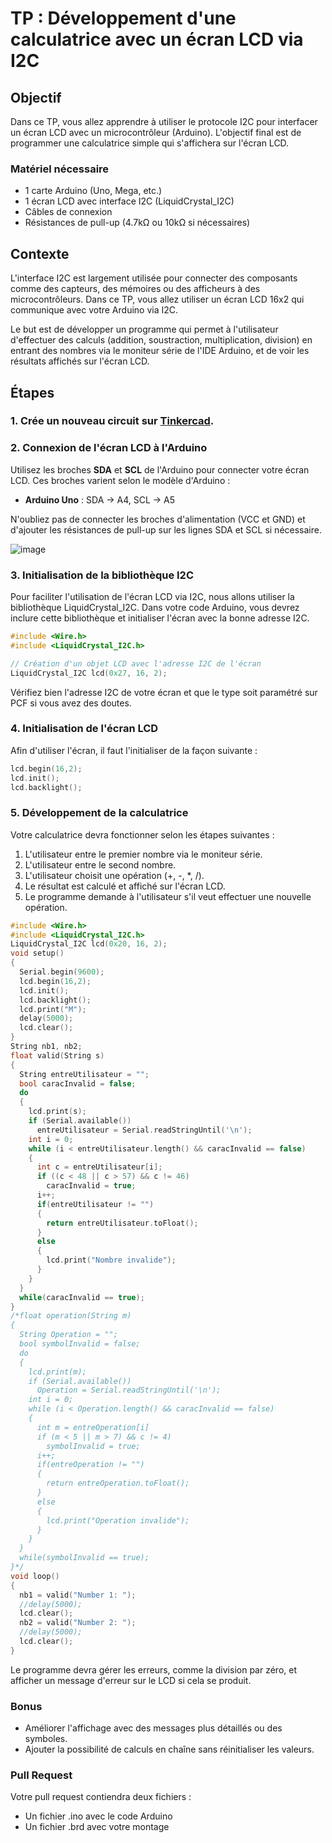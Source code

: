 # TP : Développement d'une calculatrice avec un écran LCD via I2C

## Objectif

Dans ce TP, vous allez apprendre à utiliser le protocole I2C pour interfacer un écran LCD avec un microcontrôleur (Arduino). L'objectif final est de programmer une calculatrice simple qui s'affichera sur l'écran LCD.

### Matériel nécessaire

* 1 carte Arduino (Uno, Mega, etc.)
* 1 écran LCD avec interface I2C (LiquidCrystal_I2C)
* Câbles de connexion
* Résistances de pull-up (4.7kΩ ou 10kΩ si nécessaires)

## Contexte

L'interface I2C est largement utilisée pour connecter des composants comme des capteurs, des mémoires ou des afficheurs à des microcontrôleurs. Dans ce TP, vous allez utiliser un écran LCD 16x2 qui communique avec votre Arduino via I2C.

Le but est de développer un programme qui permet à l'utilisateur d'effectuer des calculs (addition, soustraction, multiplication, division) en entrant des nombres via le moniteur série de l'IDE Arduino, et de voir les résultats affichés sur l'écran LCD.

## Étapes

### 1. Crée un nouveau circuit sur [Tinkercad](https://www.tinkercad.com/).

### 2. Connexion de l'écran LCD à l'Arduino

Utilisez les broches **SDA** et **SCL** de l'Arduino pour connecter votre écran LCD. Ces broches varient selon le modèle d'Arduino :

* **Arduino Uno** : SDA -> A4, SCL -> A5

N'oubliez pas de connecter les broches d'alimentation (VCC et GND) et d'ajouter les résistances de pull-up sur les lignes SDA et SCL si nécessaire.

![image](https://github.com/user-attachments/assets/85a83573-db7b-4f82-b9d3-eb25afb41467)

### 3. Initialisation de la bibliothèque I2C

Pour faciliter l'utilisation de l'écran LCD via I2C, nous allons utiliser la bibliothèque LiquidCrystal_I2C. Dans votre code Arduino, vous devrez inclure cette bibliothèque et initialiser l'écran avec la bonne adresse I2C.

```cpp
#include <Wire.h>
#include <LiquidCrystal_I2C.h>

// Création d'un objet LCD avec l'adresse I2C de l'écran
LiquidCrystal_I2C lcd(0x27, 16, 2);
```

Vérifiez bien l'adresse I2C de votre écran et que le type soit paramétré sur PCF si vous avez des doutes.

### 4. Initialisation de l'écran LCD

Afin d'utiliser l'écran, il faut l'initialiser de la façon suivante :

```cpp
lcd.begin(16,2);
lcd.init();
lcd.backlight();
```

### 5. Développement de la calculatrice

Votre calculatrice devra fonctionner selon les étapes suivantes :

1. L'utilisateur entre le premier nombre via le moniteur série.
2. L'utilisateur entre le second nombre.
3. L'utilisateur choisit une opération (+, -, *, /).
4. Le résultat est calculé et affiché sur l'écran LCD.
5. Le programme demande à l'utilisateur s'il veut effectuer une nouvelle opération.

```cpp
#include <Wire.h>
#include <LiquidCrystal_I2C.h>
LiquidCrystal_I2C lcd(0x20, 16, 2);
void setup()
{
  Serial.begin(9600);
  lcd.begin(16,2);
  lcd.init();
  lcd.backlight();
  lcd.print("M");
  delay(5000);
  lcd.clear();
}
String nb1, nb2;
float valid(String s)
{
  String entreUtilisateur = "";
  bool caracInvalid = false;
  do
  {
    lcd.print(s);
    if (Serial.available())
      entreUtilisateur = Serial.readStringUntil('\n');
    int i = 0;
    while (i < entreUtilisateur.length() && caracInvalid == false)
    {
      int c = entreUtilisateur[i];
      if ((c < 48 || c > 57) && c != 46)
        caracInvalid = true;
      i++;
      if(entreUtilisateur != "")
      {
        return entreUtilisateur.toFloat();
      }
      else
      {
        lcd.print("Nombre invalide");
      }
    }
  }
  while(caracInvalid == true);
}
/*float operation(String m)
{
  String Operation = "";
  bool symbolInvalid = false;
  do
  {
    lcd.print(m);
    if (Serial.available())
      Operation = Serial.readStringUntil('\n');
    int i = 0;
    while (i < Operation.length() && caracInvalid == false)
    {
      int m = entreOperation[i]
      if (m < 5 || m > 7) && c != 4)
        symbolInvalid = true;
      i++;
      if(entreOperation != "")
      {
        return entreOperation.toFloat();
      }
      else
      {
        lcd.print("Operation invalide");
      }
    }
  }
  while(symbolInvalid == true);
}*/
void loop()
{
  nb1 = valid("Number 1: ");
  //delay(5000);
  lcd.clear();
  nb2 = valid("Number 2: ");
  //delay(5000);
  lcd.clear();
}
```

Le programme devra gérer les erreurs, comme la division par zéro, et afficher un message d'erreur sur le LCD si cela se produit.

### Bonus

* Améliorer l'affichage avec des messages plus détaillés ou des symboles.
* Ajouter la possibilité de calculs en chaîne sans réinitialiser les valeurs.

### Pull Request

Votre pull request contiendra deux fichiers :
- Un fichier .ino avec le code Arduino
- Un fichier .brd avec votre montage
